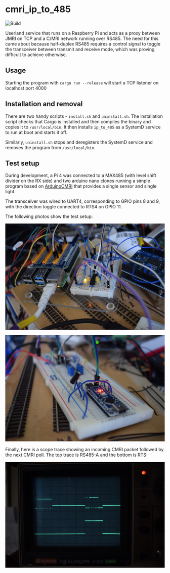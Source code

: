# cmri_ip_to_485

![Build](https://github.com/sciguy16/cmri_ip_to_485/workflows/Build/badge.svg?branch=main)

Userland service that runs on a Raspberry Pi and acts as a proxy between JMRI on TCP and a C/MRI network running over RS485. The need for this came about because half-duplex RS485 requires a control signal to toggle the transceiver between transmit and receive mode, which was proving difficult to achieve otherwise.

## Usage
Starting the program with `cargo run --release` will start a TCP listener on localhost port 4000

## Installation and removal
There are two handy scripts - `install.sh` and `uninstall.sh`. The installation script checks that Cargo is installed and then compiles the binary and copies it to `/usr/local/bin`. It then installs `ip_to_485` as a SystemD service to run at boot and starts it off.

Similarly, `uninstall.sh` stops and deregisters the SystemD service and removes the program from `/usr/local/bin`.

## Test setup
During development, a Pi 4 was connected to a MAX485 (with level shift divider on the RX side) and two arduino nano clones running a simple program based on [ArduinoCMRI](https://github.com/madleech/ArduinoCMRI) that provides a single sensor and single light.

The transceiver was wired to UART4, corresponding to GPIO pins 8 and 9, with the direction toggle connected to RTS4 on GPIO 11.

The following photos show the test setup:

![Raspberry Pi 4 with MAX485 transceiver](images/pi.jpg)

![Two Arduinos running as CMRI nodes](images/arduino.jpg)

Finally, here is a scope trace showing an incoming CMRI packet followed by the next CMRI poll. The top trace is RS485-A and the bottom is RTS:

![CMRI packets over RS485](images/scope_trace.jpg)